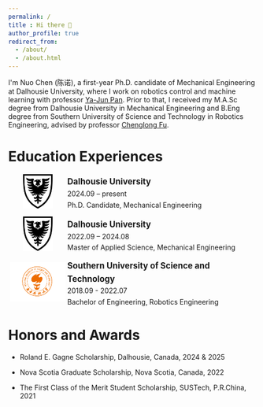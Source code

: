 ```yaml
---
permalink: /
title : Hi there 👋
author_profile: true
redirect_from: 
  - /about/
  - /about.html
---
```


I'm Nuo Chen (陈诺), a first-year Ph.D. candidate of Mechanical Engineering at Dalhousie University, where I work on robotics control and machine learning with professor [Ya-Jun Pan](http://acm.me.dal.ca/). Prior to that, I received my M.A.Sc degree from Dalhousie University in Mechanical Engineering and B.Eng degree from Southern University of Science and Technology in Robotics Engineering, advised by professor [Chenglong Fu](https://www.sustech.edu.cn/en/faculties/fuchenglong.html).

# Education Experiences
<!-- Dalhousie PhD -->
<div style="width:100%; max-width:700px; display:table; line-height: 1.6; margin-bottom: 10px;">
  <div style="display:table-cell; width:120px; text-align:center; vertical-align:middle;">
    <img src="/images/dal-logo.png" alt="Dal Logo" style="height:70px;">
  </div>
  <div style="display:table-cell; vertical-align:middle;">
    <div style="font-weight: bold; font-size: 1.2em;">Dalhousie University</div>
    <div>2024.09 – present</div>
    <div>Ph.D. Candidate, Mechanical Engineering</div>
  </div>
</div>

<!-- Dalhousie MASc -->
<div style="width:100%; max-width:700px; display:table; line-height: 1.6; margin-bottom: 10px;">
  <div style="display:table-cell; width:120px; text-align:center; vertical-align:middle;">
    <img src="/images/dal-logo.png" alt="Dal Logo" style="height:70px;">
  </div>
  <div style="display:table-cell; vertical-align:middle;">
    <div style="font-weight: bold; font-size: 1.2em;">Dalhousie University</div>
    <div>2022.09 – 2024.08</div>
    <div>Master of Applied Science, Mechanical Engineering</div>
  </div>
</div>

<!-- SUSTech -->
<div style="width:100%; max-width:700px; display:table; line-height: 1.6;">
  <div style="display:table-cell; width:120px; text-align:center; vertical-align:middle;">
    <img src="/images/sustech-logo.png" alt="SUSTech Logo" style="height:80px;">
  </div>
  <div style="display:table-cell; vertical-align:middle;">
    <div style="font-weight: bold; font-size: 1.2em;">Southern University of Science and Technology</div>
    <div>2018.09 - 2022.07</div>
    <div>Bachelor of Engineering, Robotics Engineering</div>
  </div>
</div>

# Honors and Awards
- Roland E. Gagne Scholarship, Dalhousie, Canada, 2024 & 2025

- Nova Scotia Graduate Scholarship, Nova Scotia, Canada, 2022

- The First Class of the Merit Student Scholarship, SUSTech, P.R.China, 2021

